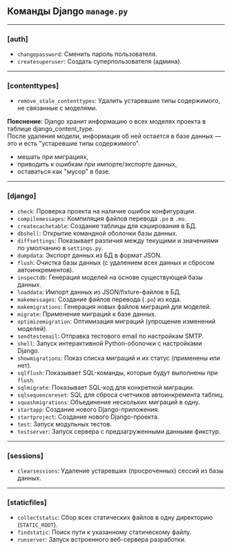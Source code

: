 ## Команды Django `manage.py`

---

### **\[auth]**

* `changepassword`: Сменить пароль пользователя.
* `createsuperuser`: Создать суперпользователя (админа).

---

### **\[contenttypes]**

* `remove_stale_contenttypes`: Удалить устаревшие типы содержимого, не связанные с моделями.


**Пояснение**:
Django хранит информацию о всех моделях проекта в таблице django_content_type.   
После удаления модели, информация об ней остается в базе данных — это и есть "устаревшие типы содержимого".

* мешать при миграциях,
* приводить к ошибкам при импорте/экспорте данных,
* оставаться как "мусор" в базе.
---

### **\[django]**

* `check`: Проверка проекта на наличие ошибок конфигурации.
* `compilemessages`: Компиляция файлов перевода `.po` в `.mo`.
* `createcachetable`: Создание таблицы для кэширования в БД.
* `dbshell`: Открытие командной оболочки базы данных.
* `diffsettings`: Показывает различия между текущими и значениями по умолчанию в `settings.py`.
* `dumpdata`: Экспорт данных из БД в формат JSON.
* `flush`: Очистка базы данных (с удалением всех данных и сбросом автоинкрементов).
* `inspectdb`: Генерация моделей на основе существующей базы данных.
* `loaddata`: Импорт данных из JSON/fixture-файлов в БД.
* `makemessages`: Создание файлов перевода (`.po`) из кода.
* `makemigrations`: Генерация новых файлов миграций для моделей.
* `migrate`: Применение миграций к базе данных.
* `optimizemigration`: Оптимизация миграций (упрощение изменений моделей).
* `sendtestemail`: Отправка тестового email по настройкам SMTP.
* `shell`: Запуск интерактивной Python-оболочки с настройками Django.
* `showmigrations`: Показ списка миграций и их статус (применены или нет).
* `sqlflush`: Показывает SQL-команды, которые будут выполнены при `flush`.
* `sqlmigrate`: Показывает SQL-код для конкретной миграции.
* `sqlsequencereset`: SQL для сброса счетчиков автоинкремента таблиц.
* `squashmigrations`: Объединение нескольких миграций в одну.
* `startapp`: Создание нового Django-приложения.
* `startproject`: Создание нового Django-проекта.
* `test`: Запуск модульных тестов.
* `testserver`: Запуск сервера с предзагруженными данными фикстур.

---

### **\[sessions]**

* `clearsessions`: Удаление устаревших (просроченных) сессий из базы данных.

---

### **\[staticfiles]**

* `collectstatic`: Сбор всех статических файлов в одну директорию (`STATIC_ROOT`).
* `findstatic`: Поиск пути к указанному статическому файлу.
* `runserver`: Запуск встроенного веб-сервера разработки.


